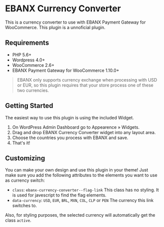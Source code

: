 # EBANX Currency Converter

This is a currency converter to use with EBANX Payment Gateway for WooCommerce. This plugin is a unnoficial plugin.

## Requirements
* PHP 5.6+
* Wordpress 4.0+
* WooCommerce 2.6+
* EBANX Payment Gateway for WooCommerce 1.10.0+

> EBANX only supports currency exchange when processing with USD or EUR, so this plugin requires that your store process one of these two currencies.

## Getting Started

The easiest way to use this plugin is using the included Widget.

1. On WordPress Admin Dashboard go to Appearence » Widgets.
2. Drag and drop EBANX Currency Converter widget into any layout area.
3. Choose the countries you process with EBANX and save.
4. That's it!

## Customizing

You can make your own design and use this plugin in your theme! Just make sure you add the following attributes to the elements you want to use as currency switch:

* `class`: `ebanx-currency-converter--flag-link`
This class has no styling. It is used for javescript to find the flag elements.
* `data-currency`: `USD`, `EUR`, `BRL`, `MXN`, `COL`, `CLP` or `PEN`
The currency this link switches to.

Also, for styling purposes, the selected currency will automatically get the class `active`.

